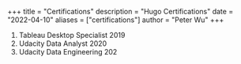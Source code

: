 +++
title = "Certifications"
description = "Hugo Certifications"
date = "2022-04-10"
aliases = ["certifications"]
author = "Peter Wu"
+++

1. Tableau Desktop Specialist 2019
2. Udacity Data Analyst 2020
3. Udacity Data Engineering 202